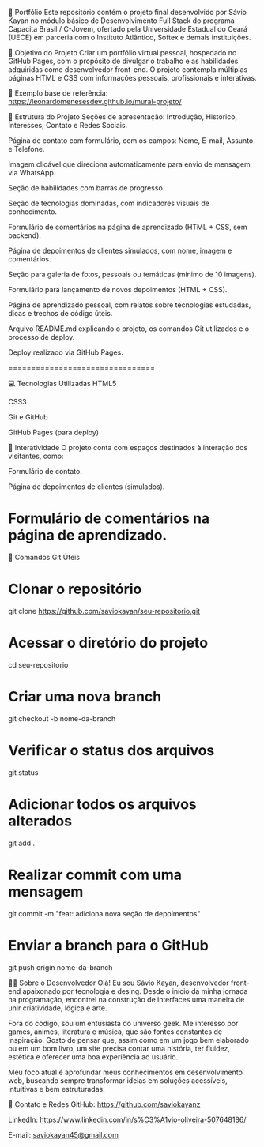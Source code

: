 
🚀 Portfólio
Este repositório contém o projeto final desenvolvido por Sávio Kayan no módulo básico de Desenvolvimento Full Stack do programa Capacita Brasil / C-Jovem, ofertado pela Universidade Estadual do Ceará (UECE) em parceria com o Instituto Atlântico, Softex e demais instituições.

📌 Objetivo do Projeto
Criar um portfólio virtual pessoal, hospedado no GitHub Pages, com o propósito de divulgar o trabalho e as habilidades adquiridas como desenvolvedor front-end. O projeto contempla múltiplas páginas HTML e CSS com informações pessoais, profissionais e interativas.

🔗 Exemplo base de referência: https://leonardomenesesdev.github.io/mural-projeto/

🧩 Estrutura do Projeto
Seções de apresentação: Introdução, Histórico, Interesses, Contato e Redes Sociais.

Página de contato com formulário, com os campos: Nome, E-mail, Assunto e Telefone.

Imagem clicável que direciona automaticamente para envio de mensagem via WhatsApp.

Seção de habilidades com barras de progresso.

Seção de tecnologias dominadas, com indicadores visuais de conhecimento.

Formulário de comentários na página de aprendizado (HTML + CSS, sem backend).

Página de depoimentos de clientes simulados, com nome, imagem e comentários.

Seção para galeria de fotos, pessoais ou temáticas (mínimo de 10 imagens).

Formulário para lançamento de novos depoimentos (HTML + CSS).

Página de aprendizado pessoal, com relatos sobre tecnologias estudadas, dicas e trechos de código úteis.

Arquivo README.md explicando o projeto, os comandos Git utilizados e o processo de deploy.

Deploy realizado via GitHub Pages.

================================

💻 Tecnologias Utilizadas
HTML5

CSS3

Git e GitHub

GitHub Pages (para deploy)

💬 Interatividade
O projeto conta com espaços destinados à interação dos visitantes, como:

Formulário de contato.

Página de depoimentos de clientes (simulados).

Formulário de comentários na página de aprendizado.
=================================

🧭 Comandos Git Úteis

# Clonar o repositório
git clone https://github.com/saviokayan/seu-repositorio.git

# Acessar o diretório do projeto
cd seu-repositorio

# Criar uma nova branch
git checkout -b nome-da-branch

# Verificar o status dos arquivos
git status

# Adicionar todos os arquivos alterados
git add .

# Realizar commit com uma mensagem
git commit -m "feat: adiciona nova seção de depoimentos"

# Enviar a branch para o GitHub
git push origin nome-da-branch


👨‍💻 Sobre o Desenvolvedor
Olá! Eu sou Sávio Kayan, desenvolvedor front-end apaixonado por tecnologia e desing. Desde o início da minha jornada na programação, encontrei na construção de interfaces uma maneira de unir criatividade, lógica e arte.

Fora do código, sou um entusiasta do universo geek. Me interesso por games, animes, literatura e música, que são fontes constantes de inspiração. Gosto de pensar que, assim como em um jogo bem elaborado ou em um bom livro, um site precisa contar uma história, ter fluidez, estética e oferecer uma boa experiência ao usuário.

Meu foco atual é aprofundar meus conhecimentos em desenvolvimento web, buscando sempre transformar ideias em soluções acessíveis, intuitivas e bem estruturadas.

🔗 Contato e Redes
GitHub: https://github.com/saviokayanz

LinkedIn: https://www.linkedin.com/in/s%C3%A1vio-oliveira-507648186/

E-mail: saviokayan45@gmail.com


